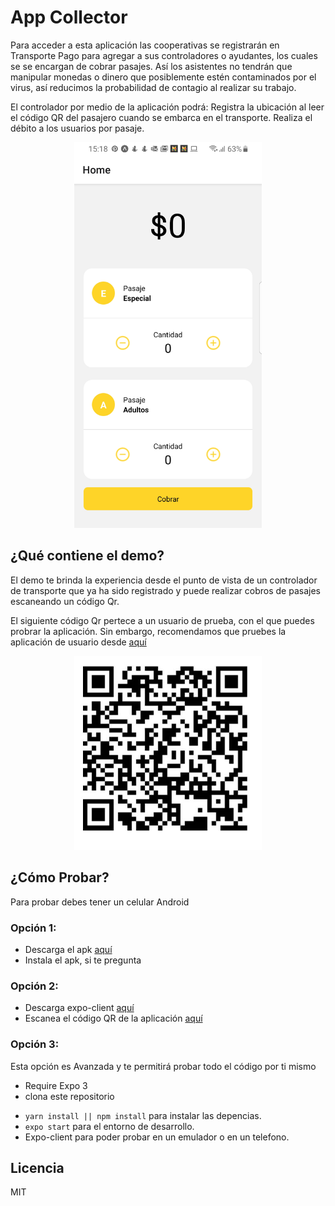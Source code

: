 # App Collector

Para acceder a esta aplicación las cooperativas se registrarán en Transporte Pago para agregar a sus controladores o ayudantes, los cuales se se encargan de cobrar pasajes. Así los asistentes no tendrán que manipular monedas o dinero que posiblemente estén contaminados por el virus, así reducimos la probabilidad de contagio al realizar su trabajo.

El controlador por medio de la aplicación podrá: Registra la ubicación al leer el código QR del pasajero cuando se embarca en el transporte. Realiza el débito a los usuarios por pasaje.


<div align="center"> 
  <img src="./app.jpeg" width="300px"/> 
</div>

## ¿Qué contiene el demo?

El demo te brinda la experiencia desde el punto de vista de un controlador de transporte que ya ha sido registrado y puede realizar cobros de pasajes escaneando un código Qr.

El siguiente código Qr pertece a un usuario de prueba, con el que puedes probrar la aplicación. Sin embargo, recomendamos que pruebes la aplicación de usuario desde [aquí](https://github.com/initgrammers/AppPassenger)

<div align="center"> 
  <img src="./qr.jpeg" width="300px"/> 
</div>

## ¿Cómo Probar?

Para probar debes tener un celular Android

### Opción 1:

- Descarga el apk [aquí](https://expo.io/artifacts/3630f861-a36c-462b-a71e-ba2a15ad7647)
- Instala el apk, si te pregunta

### Opción 2:

- Descarga expo-client [aquí](https://play.google.com/store/apps/details?id=host.exp.exponent)
- Escanea el código QR de la aplicación [aquí](https://expo.io/@henrymvc/AppCollector)

### Opción 3:

Esta opción es Avanzada y te permitirá probar todo el código por ti mismo

- Require Expo 3
- clona este repositorio

* `yarn install || npm install` para instalar las depencias.
* `expo start` para el entorno de desarrollo.
* Expo-client para poder probar en un emulador o en un telefono.

## Licencia

MIT
